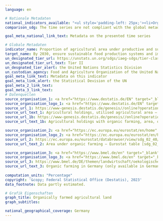 ```yaml
---
language: en    

# Nationale Metadaten    
national_indicators_available: "<ul style='padding-left: 25px;'><li>Organically farmed agricultural land (data from the Federal Statistical Office)</li> <li> Organically farmed agricultural land (data from the Federal Ministry of Food and Agriculture)</li></ul>"    
comparison_sdg: The time series are not compliant with the global metadata, but provide additional information.    

goal_meta_national_link_text: Metadata on the presented time series    

# Globale Metadaten    
indicator_name: Proportion of agricultural area under productive and sustainable agriculture    
target_name: By 2030, ensure sustainable food production systems and implement resilient agricultural practices that increase productivity and production, that help maintain ecosystems, that strengthen capacity for adaptation to climate change, extreme weather, drought, flooding and other disasters and that progressively improve land and soil quality    
un_designated_tier_url: https://unstats.un.org/sdgs/iaeg-sdgs/tier-classification/    
un_designated_tier_url_text: Tier II    
un_desgnated_tier_alert: the United Nations Statistics Division    
un_custodian_agency: Food and Agriculture Organization of the United Nations (FAO)    
goal_meta_link_text: Metadata on this indicator    
goal_meta_link_alert: the Statistical Devision of the UN    
goal_meta_2_link_text:     
goal_meta_3_link_text:         
# Datenquellen
source_organisation_1: <a href="https://www.destatis.de/EN" target="_blank"> Federal Statistical Office (Destatis) </a>
source_organisation_logo_1: <a href="https://www.destatis.de/EN" target="_blank"><img src="https://g205sdgs.github.io/sdg-indicators/public/OrgImgEn/destatis.png" alt="Logo destatis" style="height:60px; width:148px"/></a>
source_url_1: https://www-genesis.destatis.de/genesis//online?operation=table&code=41271-0001&bypass=true&language=en
source_url_text_1: Agricultural holdings, utilised agricultural area – GENESIS online 41271-0001
source_url_1b: https://www-genesis.destatis.de/genesis//online?operation=table&code=41141-0007&bypass=true&language=en
source_url_text_1b: Agricultural holdings with organic farming, area, organic area – GENESIS online 41141-0007

source_organisation_2: <a href="https://ec.europa.eu/eurostat/en/home" target="_blank"> Statistical office of the European Union (Eurostat) </a>
source_organisation_logo_2: <a href="https://ec.europa.eu/eurostat/en/home" target="_blank"><img src="https://g205sdgs.github.io/sdg-indicators/public/OrgImgEn/eurostat.png" alt="Logo eurostat" style="height:60px; width:148px"/></a>
source_url_2: https://ec.europa.eu/eurostat/databrowser/view/sdg_02_40/default/table?lang=en
source_url_text_2: Area under organic farming – Eurostat table [sdg_02_40]

source_organisation_3: <a href="https://www.bmel.de/en" target="_blank"> Federal Ministry of Food and Agriculture </a>
source_organisation_logo_3: <a href="https://www.bmel.de/en" target="_blank"><img src="https://g205sdgs.github.io/sdg-indicators/public/OrgImgEn/bmel.png" alt="Logo bmel" style="height:60px; width:148px"/></a>
source_url_3: https://www.bmel.de/DE/themen/landwirtschaft/oekologischer-landbau/oekologischer-landbau-deutschland.html
source_url_text_3: Organic farming in Germany (only available in German)
    
computation_units: "Percentage"    
copyright: '&copy; Federal Statistical Office (Destatis), 2023'    
data_footnote: Data partly estimated.    

# Grafik Eigenschaften    
graph_title: Organically farmed agricultural land
graph_subtitles:    

national_geographical_coverage: Germany    
---
```


<span></span>